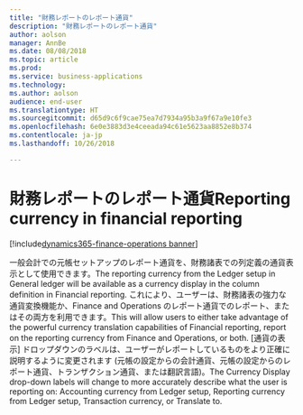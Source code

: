 ```yaml
---
title: "財務レポートのレポート通貨"
description: "財務レポートのレポート通貨"
author: aolson
manager: AnnBe
ms.date: 08/08/2018
ms.topic: article
ms.prod: 
ms.service: business-applications
ms.technology: 
ms.author: aolson
audience: end-user
ms.translationtype: HT
ms.sourcegitcommit: d65d9c6f9cae75ea7d7934a95b3a9f67a9e10fe3
ms.openlocfilehash: 6e0e3883d3e4ceeada94c61e5623aa8852e8b374
ms.contentlocale: ja-jp
ms.lasthandoff: 10/26/2018

---
```

#  <a name="reporting-currency-in-financial-reporting"></a><span data-ttu-id="5ab7d-103">財務レポートのレポート通貨</span><span class="sxs-lookup"><span data-stu-id="5ab7d-103">Reporting currency in financial reporting</span></span>

[!include[dynamics365-finance-operations banner](../includes/dynamics365-finance-operations.md)]



<span data-ttu-id="5ab7d-104">一般会計での元帳セットアップのレポート通貨を、財務諸表での列定義の通貨表示として使用できます。</span><span class="sxs-lookup"><span data-stu-id="5ab7d-104">The reporting currency from the Ledger setup in General ledger will be available as a currency display in the column definition in Financial reporting.</span></span> <span data-ttu-id="5ab7d-105">これにより、ユーザーは、財務諸表の強力な通貨変換機能か、Finance and Operations のレポート通貨でのレポート、またはその両方を利用できます。</span><span class="sxs-lookup"><span data-stu-id="5ab7d-105">This will allow users to either take advantage of the powerful currency translation capabilities of Financial reporting, report on the reporting currency from Finance and Operations, or both.</span></span> <span data-ttu-id="5ab7d-106">[通貨の表示] ドロップダウンのラベルは、ユーザーがレポートしているものをより正確に説明するように変更されます (元帳の設定からの会計通貨、元帳の設定からのレポート通貨、トランザクション通貨、または翻訳言語)。</span><span class="sxs-lookup"><span data-stu-id="5ab7d-106">The Currency Display drop-down labels will change to more accurately describe what the user is reporting on: Accounting currency from Ledger setup, Reporting currency from Ledger setup, Transaction currency, or Translate to.</span></span>


